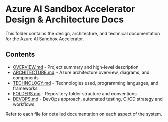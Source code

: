 # Azure AI Sandbox Accelerator Design & Architecture Docs

This folder contains the design, architecture, and technical documentation for the Azure AI Sandbox Accelerator.

## Contents

- [OVERVIEW.md](OVERVIEW.md) - Project summary and high-level description
- [ARCHITECTURE.md](ARCHITECTURE.md) - Azure architecture overview, diagrams, and components
- [TECHNOLOGY.md](TECHNOLOGY.md) - Technologies used, programming languages, and frameworks
- [FOLDERS.md](FOLDERS.md) - Repository folder structure and conventions
- [DEVOPS.md](DEVOPS.md) - DevOps approach, automated testing, CI/CD strategy and workflows

Refer to each file for detailed documentation on each aspect of the system.
